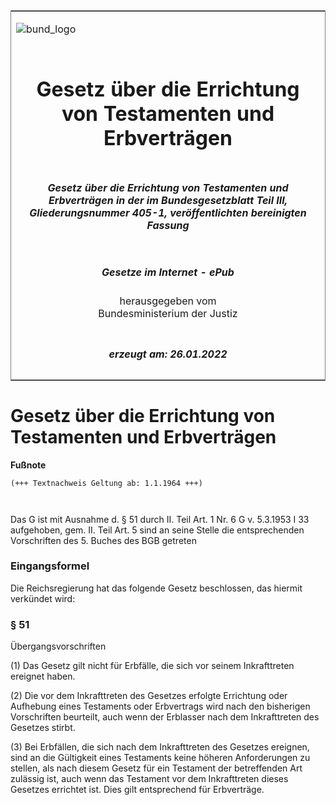 <span id="DECKBLATT.html"></span>

<table border="0" frame="border" width="100%">

<tr valign="top">

<td align="left">

![bund\_logo](BfJ_2021_Web_de_de.gif)

</td>

<td align="right">

 

</td>

</tr>

<tr align="center" valign="middle">

<td colspan="2">

# Gesetz über die Errichtung von Testamenten und Erbverträgen

</td>

</tr>

<tr align="center" valign="middle">

<td colspan="2">

##### Gesetz über die Errichtung von Testamenten und Erbverträgen in der im Bundesgesetzblatt Teil III, Gliederungsnummer 405-1, veröffentlichten bereinigten Fassung

</td>

</tr>

<tr align="center" valign="middle">

<td colspan="2">

  
  

##### Gesetze im Internet - ePub  
  
herausgegeben vom  
Bundesministerium der Justiz

</td>

</tr>

<tr align="center" valign="bottom">

<td colspan="2">

  
  

##### erzeugt am: 26.01.2022

</td>

</tr>

</table>

<span id="BJNR009730938.html"></span>

# Gesetz über die Errichtung von Testamenten und Erbverträgen

<div>

  
**Fußnote**

<div class="jnhtml">

<div>

<div class="jurAbsatz">

  

``` 
(+++ Textnachweis Geltung ab: 1.1.1964 +++)

 
```

Das G ist mit Ausnahme d. § 51 durch II. Teil Art. 1 Nr. 6 G v. 5.3.1953
I 33 aufgehoben, gem. II. Teil Art. 5 sind an seine Stelle die
entsprechenden Vorschriften des 5. Buches des BGB getreten

</div>

</div>

</div>

</div>

<span id="BJNR009730938BJNE000100301.html"></span>

### Eingangsformel  

<div>

<div class="jnhtml">

<div>

<div class="jurAbsatz">

Die Reichsregierung hat das folgende Gesetz beschlossen, das hiermit
verkündet wird:

</div>

</div>

</div>

</div>

<span id="BJNR009730938BJNE000200301.html"></span>

### § 51  
Übergangsvorschriften

<div>

<div class="jnhtml">

<div>

<div class="jurAbsatz">

(1) Das Gesetz gilt nicht für Erbfälle, die sich vor seinem
Inkrafttreten ereignet haben.

</div>

<div class="jurAbsatz">

(2) Die vor dem Inkrafttreten des Gesetzes erfolgte Errichtung oder
Aufhebung eines Testaments oder Erbvertrags wird nach den bisherigen
Vorschriften beurteilt, auch wenn der Erblasser nach dem Inkrafttreten
des Gesetzes stirbt.

</div>

<div class="jurAbsatz">

(3) Bei Erbfällen, die sich nach dem Inkrafttreten des Gesetzes
ereignen, sind an die Gültigkeit eines Testaments keine höheren
Anforderungen zu stellen, als nach diesem Gesetz für ein Testament der
betreffenden Art zulässig ist, auch wenn das Testament vor dem
Inkrafttreten dieses Gesetzes errichtet ist. Dies gilt entsprechend für
Erbverträge.

</div>

</div>

</div>

</div>
